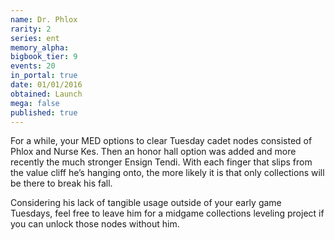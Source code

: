 ```yaml
---
name: Dr. Phlox
rarity: 2
series: ent
memory_alpha:
bigbook_tier: 9
events: 20
in_portal: true
date: 01/01/2016
obtained: Launch
mega: false
published: true
---
```


For a while, your MED options to clear Tuesday cadet nodes consisted of Phlox and Nurse Kes. Then an honor hall option was added and more recently the much stronger Ensign Tendi. With each finger that slips from the value cliff he’s hanging onto, the more likely it is that only collections will be there to break his fall.

Considering his lack of tangible usage outside of your early game Tuesdays, feel free to leave him for a midgame collections leveling project if you can unlock those nodes without him.
